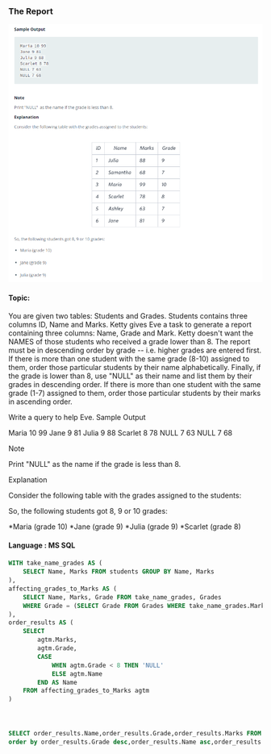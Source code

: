 ### The Report


<img src="../PIc/49.png" alt="solution">


#### Topic:
You are given two tables: Students and Grades. Students contains three columns ID, Name and Marks.
Ketty gives Eve a task to generate a report containing three columns: Name, Grade and Mark. Ketty doesn't want the NAMES of those students who received a grade lower than 8. The report must be in descending order by grade -- i.e. higher grades are entered first. If there is more than one student with the same grade (8-10) assigned to them, order those particular students by their name alphabetically. Finally, if the grade is lower than 8, use "NULL" as their name and list them by their grades in descending order. If there is more than one student with the same grade (1-7) assigned to them, order those particular students by their marks in ascending order.

Write a query to help Eve.
Sample Output

Maria 10 99
Jane 9 81
Julia 9 88 
Scarlet 8 78
NULL 7 63
NULL 7 68

Note

Print "NULL"  as the name if the grade is less than 8.

Explanation

Consider the following table with the grades assigned to the students:

So, the following students got 8, 9 or 10 grades:

*Maria (grade 10)
*Jane (grade 9)
*Julia (grade 9)
*Scarlet (grade 8)



#### Language : MS SQL
```sql
WITH take_name_grades AS (
    SELECT Name, Marks FROM students GROUP BY Name, Marks
),
affecting_grades_to_Marks AS (
    SELECT Name, Marks, Grade FROM take_name_grades, Grades
    WHERE Grade = (SELECT Grade FROM Grades WHERE take_name_grades.Marks BETWEEN Min_Mark AND Max_Mark)
),
order_results AS (
    SELECT 
        agtm.Marks, 
        agtm.Grade,
        CASE 
            WHEN agtm.Grade < 8 THEN 'NULL'
            ELSE agtm.Name 
        END AS Name
    FROM affecting_grades_to_Marks agtm
)



SELECT order_results.Name,order_results.Grade,order_results.Marks FROM order_results
order by order_results.Grade desc,order_results.Name asc,order_results.Marks asc


```
